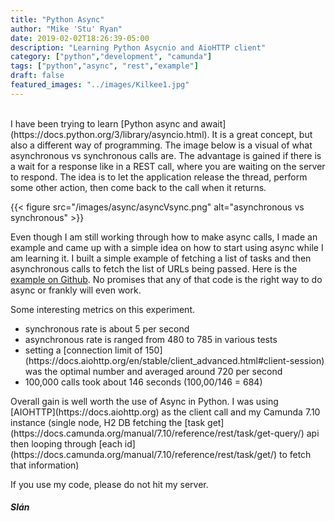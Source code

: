 ```yaml
---
title: "Python Async"
author: "Mike 'Stu' Ryan"
date: 2019-02-02T18:26:39-05:00
description: "Learning Python Asycnio and AioHTTP client"
category: ["python","development", "camunda"]
tags: ["python","async", "rest","example"]
draft: false
featured_images: "../images/Kilkee1.jpg"
---
```

<br>
I have been trying to learn [Python async and await](https://docs.python.org/3/library/asyncio.html). It is a great concept, but also a different way of programming. The image below is a visual of what asynchronous vs synchronous calls are. The advantage is gained if there is a wait for a response like in a REST call, where you are waiting on the server to respond. The idea is to let the application release the thread, perform some other action, then come back to the call when it returns.

{{< figure src="/images/async/asyncVsync.png" alt="asynchronous vs synchronous" >}}

Even though I am still working through how to make async calls, I made an example and came up with a simple idea on how to start using async while I am learning it. I built a simple example of fetching a list of tasks and then asynchronous calls to fetch the list of URLs being passed. Here is the [example on Github](https://github.com/devsetgo/async-example). No promises that any of that code is the right way to do async or frankly will even work.

Some interesting metrics on this experiment.
<ul>
    <li>synchronous rate is about 5 per second</li>
    <li>asynchronous rate is ranged from 480 to 785 in various tests</li>
    <li>setting a [connection limit of 150](https://docs.aiohttp.org/en/stable/client_advanced.html#client-session) was the optimal number and averaged around 720 per second</li>
    <li>100,000 calls took about 146 seconds (100,00/146 = 684)</li>
</ul>
Overall gain is well worth the use of Async in Python. I was using [AIOHTTP](https://docs.aiohttp.org) as the client call and my Camunda 7.10 instance (single node, H2 DB fetching the [task get](https://docs.camunda.org/manual/7.10/reference/rest/task/get-query/) api then looping through [each id](https://docs.camunda.org/manual/7.10/reference/rest/task/get/) to fetch that information)

If you use my code, please do not hit my server.

##### **Slán**